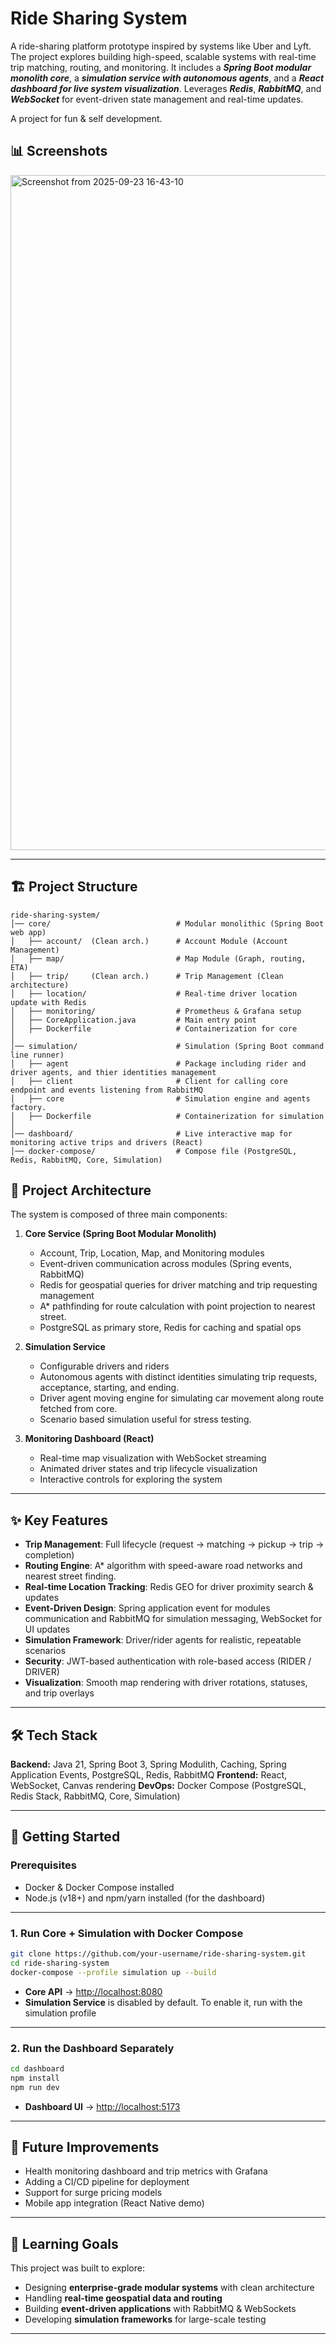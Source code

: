 # Ride Sharing System

A ride-sharing platform prototype inspired by systems like Uber and Lyft. The project explores building high-speed, scalable systems with real-time trip matching, routing, and monitoring. It includes a ***Spring Boot modular monolith core***, a ***simulation service with autonomous agents***, and a ***React dashboard for live system visualization***. Leverages ***Redis***, ***RabbitMQ***, and ***WebSocket*** for event-driven state management and real-time updates.

A project for fun & self development.

## 📊 Screenshots

<img width="1920" height="1080" alt="Screenshot from 2025-09-23 16-43-10" src="https://github.com/user-attachments/assets/33bea819-56b6-4b59-90f1-8791c1ac67a0" />

---

## 🏗️ Project Structure

```
ride-sharing-system/
│── core/                            # Modular monolithic (Spring Boot web app)
│   ├── account/  (Clean arch.)      # Account Module (Account Management)
│   ├── map/                         # Map Module (Graph, routing, ETA)
│   ├── trip/     (Clean arch.)      # Trip Management (Clean architecture)
│   ├── location/                    # Real-time driver location update with Redis
│   ├── monitoring/                  # Prometheus & Grafana setup
│   ├── CoreApplication.java         # Main entry point
│   ├── Dockerfile                   # Containerization for core
│
│── simulation/                      # Simulation (Spring Boot command line runner)
│   ├── agent                        # Package including rider and driver agents, and thier identities management
│   ├── client                       # Client for calling core endpoint and events listening from RabbitMQ
│   ├── core                         # Simulation engine and agents factory.
│   ├── Dockerfile                   # Containerization for simulation
│
│── dashboard/                       # Live interactive map for monitoring active trips and drivers (React)
│── docker-compose/                  # Compose file (PostgreSQL, Redis, RabbitMQ, Core, Simulation)
```

## 📌 Project Architecture

The system is composed of three main components:

1. **Core Service (Spring Boot Modular Monolith)**

   * Account, Trip, Location, Map, and Monitoring modules
   * Event-driven communication across modules (Spring events, RabbitMQ)
   * Redis for geospatial queries for driver matching and trip requesting management
   * A\* pathfinding for route calculation with point projection to nearest street.
   * PostgreSQL as primary store, Redis for caching and spatial ops

2. **Simulation Service**

   * Configurable drivers and riders
   * Autonomous agents with distinct identities simulating trip requests, acceptance, starting, and ending.
   * Driver agent moving engine for simulating car movement along route fetched from core.
   * Scenario based simulation useful for stress testing.

3. **Monitoring Dashboard (React)**

   * Real-time map visualization with WebSocket streaming
   * Animated driver states and trip lifecycle visualization
   * Interactive controls for exploring the system

---

## ✨ Key Features

* **Trip Management**: Full lifecycle (request → matching → pickup → trip → completion)
* **Routing Engine**: A\* algorithm with speed-aware road networks and nearest street finding.
* **Real-time Location Tracking**: Redis GEO for driver proximity search & updates
* **Event-Driven Design**: Spring application event for modules communication and RabbitMQ for simulation messaging, WebSocket for UI updates
* **Simulation Framework**: Driver/rider agents for realistic, repeatable scenarios
* **Security**: JWT-based authentication with role-based access (RIDER / DRIVER)
* **Visualization**: Smooth map rendering with driver rotations, statuses, and trip overlays

---

## 🛠 Tech Stack

**Backend:** Java 21, Spring Boot 3, Spring Modulith, Caching, Spring Application Events, PostgreSQL, Redis, RabbitMQ
**Frontend:** React, WebSocket, Canvas rendering
**DevOps:** Docker Compose (PostgreSQL, Redis Stack, RabbitMQ, Core, Simulation)

---

## 🚀 Getting Started

### Prerequisites

* Docker & Docker Compose installed
* Node.js (v18+) and npm/yarn installed (for the dashboard)

---

### 1. Run Core + Simulation with Docker Compose

```bash
git clone https://github.com/your-username/ride-sharing-system.git
cd ride-sharing-system
docker-compose --profile simulation up --build
```

* **Core API** → [http://localhost:8080](http://localhost:8080)
* **Simulation Service** is disabled by default. To enable it, run with the simulation profile  

---

### 2. Run the Dashboard Separately

```bash
cd dashboard
npm install
npm run dev
```

* **Dashboard UI** → [http://localhost:5173](http://localhost:5173)

---

## 🔮 Future Improvements

* Health monitoring dashboard and trip metrics with Grafana
* Adding a CI/CD pipeline for deployment
* Support for surge pricing models
* Mobile app integration (React Native demo)

---

## 📖 Learning Goals

This project was built to explore:

* Designing **enterprise-grade modular systems** with clean architecture
* Handling **real-time geospatial data and routing**
* Building **event-driven applications** with RabbitMQ & WebSockets
* Developing **simulation frameworks** for large-scale testing

---
